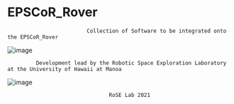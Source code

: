 # EPSCoR_Rover
                             Collection of Software to be integrated onto the EPSCoR_Rover
 
   ![image](https://user-images.githubusercontent.com/73312444/140884325-ac975442-70c6-4ada-87e6-022ea52449d3.png)

             Development lead by the Robotic Space Exploration Laboratory at the University of Hawaii at Manoa

   ![image](https://user-images.githubusercontent.com/73312444/140886017-e3125211-1139-4597-bd26-41170571375e.png)

                                    RoSE Lab 2021
